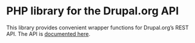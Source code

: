 # PHP library for the Drupal.org API

This library provides convenient wrapper functions for Drupal.org’s REST API. The API is [documented here][0].

[0]: https://www.drupal.org/drupalorg/docs/api
